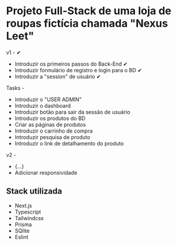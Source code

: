 # Projeto Full-Stack de uma loja de roupas fictícia chamada "Nexus Leet"


v1 - ✔

- Introduzir os primeiros passos do Back-End ✔
- Introduzir formulário de registro e login para o BD ✔
- Introduzir a "session" de usuário ✔

Tasks - 

- Introduzir o "USER ADMIN"
- Introduzir o dashboard
- Introduzir botão para sair da sessão de usuário
- Introduzir os produtos do BD
- Criar as páginas de produtos
- Introduzir o carrinho de compra 
- Introduzir pesquisa de produto 
- Introduzir o link de detalhamento do produto 


v2 -

- {...}
- Adicionar responsividade 

## Stack utilizada
- Next.js
- Typescript
- Tailwindcss
- Prisma
- SQlite
- Eslint